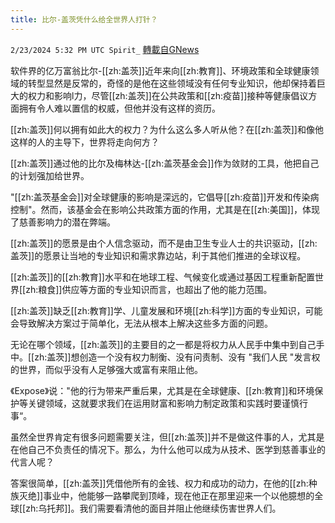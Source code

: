 ```yaml
---
title: 比尔-盖茨凭什么给全世界人打针？
---
```

`2/23/2024 5:32 PM UTC Spirit_` [轉載自GNews](https://gnews.org/articles/2336093)


软件界的亿万富翁比尔-[[zh:盖茨]]近年来向[[zh:教育]]、环境政策和全球健康领域的转型显然是反常的，奇怪的是他在这些领域没有任何专业知识，他却保持着巨大的权力和影响l力，尽管[[zh:盖茨]]在公共政策和[[zh:疫苗]]接种等健康倡议方面拥有令人难以置信的权威，但他并没有这样的资历。

[[zh:盖茨]]何以拥有如此大的权力？为什么这么多人听从他？在[[zh:盖茨]]和像他这样的人的主导下，世界将走向何方？

[[zh:盖茨]]通过他的比尔及梅林达-[[zh:盖茨基金会]]作为敛财的工具，他把自己的计划强加给世界。

"[[zh:盖茨基金会]]对全球健康的影响是深远的，它倡导[[zh:疫苗]]开发和传染病控制"。然而，该基金会在影响公共政策方面的作用，尤其是在[[zh:美国]]，体现了慈善影响力的潜在弊端。

[[zh:盖茨]]的愿景是由个人信念驱动，而不是由卫生专业人士的共识驱动，[[zh:盖茨]]的愿景让当地的专业知识和需求靠边站，利于其他们推进的全球议程。

[[zh:盖茨]]的[[zh:教育]]水平和在地球工程、气候变化或通过基因工程重新配置世界[[zh:粮食]]供应等方面的专业知识而言，也超出了他的能力范围。

[[zh:盖茨]]缺乏[[zh:教育]]学、儿童发展和环境[[zh:科学]]方面的专业知识，可能会导致解决方案过于简单化，无法从根本上解决这些多方面的问题。

无论在哪个领域，[[zh:盖茨]]的主要目的之一都是将权力从人民手中集中到自己手中。[[zh:盖茨]]想创造一个没有权力制衡、没有问责制、没有 "我们人民 "发言权的世界，而似乎没有人足够强大或富有来阻止他。

《Expose》说："他的行为带来严重后果，尤其是在全球健康、[[zh:教育]]和环境保护等关键领域，这就要求我们在运用财富和影响力制定政策和实践时要谨慎行事“。

虽然全世界肯定有很多问题需要关注，但[[zh:盖茨]]并不是做这件事的人，尤其是在他自己不负责任的情况下。那么，为什么他可以成为从技术、医学到慈善事业的代言人呢？

答案很简单，[[zh:盖茨]]凭借他所有的金钱、权力和成功的动力，在他的[[zh:种族灭绝]]事业中，他能够一路攀爬到顶峰，现在他正在那里迎来一个以他臆想的全球[[zh:乌托邦]]。我们需要看清他的面目并阻止他继续伤害世界人们。


